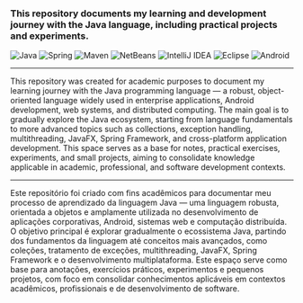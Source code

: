 ### This repository documents my learning and development journey with the Java language, including practical projects and experiments.

![Java](https://img.shields.io/badge/java-0d1117?style=for-the-badge&logo=openjdk&logoColor=25fafe)
![Spring](https://img.shields.io/badge/Spring-0d1117?style=for-the-badge&logo=spring&logoColor=25fafe)
![Maven](https://img.shields.io/badge/Maven-0d1117?style=for-the-badge&logo=apache-maven&logoColor=25fafe)
![NetBeans](https://img.shields.io/badge/NetBeansIDE-0d1117?style=for-the-badge&logo=apache-netbeans-ide&logoColor=25fafe)
![IntelliJ IDEA](https://img.shields.io/badge/IntelliJIDEA-0d1117?style=for-the-badge&logo=intellij-idea&logoColor=25fafe)
![Eclipse](https://img.shields.io/badge/Eclipse-0d1117?style=for-the-badge&logo=eclipse-ide&logoColor=25fafe)
![Android](https://img.shields.io/badge/Android-0d1117?style=for-the-badge&logo=android&logoColor=25fafe)

---
This repository was created for academic purposes to document my learning journey with the Java programming language — a robust, object-oriented language widely used in enterprise applications, Android development, web systems, and distributed computing.
The main goal is to gradually explore the Java ecosystem, starting from language fundamentals to more advanced topics such as collections, exception handling, multithreading, JavaFX, Spring Framework, and cross-platform application development.
This space serves as a base for notes, practical exercises, experiments, and small projects, aiming to consolidate knowledge applicable in academic, professional, and software development contexts.

---
Este repositório foi criado com fins acadêmicos para documentar meu processo de aprendizado da linguagem Java — uma linguagem robusta, orientada a objetos e amplamente utilizada no desenvolvimento de aplicações corporativas, Android, sistemas web e computação distribuída.
O objetivo principal é explorar gradualmente o ecossistema Java, partindo dos fundamentos da linguagem até conceitos mais avançados, como coleções, tratamento de exceções, multithreading, JavaFX, Spring Framework e o desenvolvimento multiplataforma.
Este espaço serve como base para anotações, exercícios práticos, experimentos e pequenos projetos, com foco em consolidar conhecimentos aplicáveis em contextos acadêmicos, profissionais e de desenvolvimento de software.
